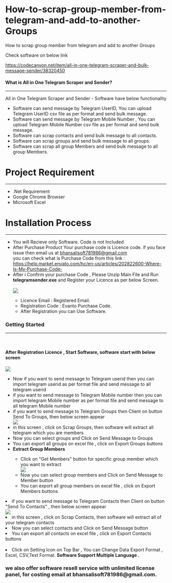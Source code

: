 # How-to-scrap-group-member-from-telegram-and-add-to-another-Groups
How to scrap group member from telegram and add to another Groups

Check software on below link

https://codecanyon.net/item/all-in-one-telegram-scraper-and-bulk-message-sender/38320450


<h4>What is All in One Telegram Scraper and Sender?</h4>
            <hr class="notop">
            <p>
                All in One Telegram Scraper and Sender - Software have below functionality
                <ul>  <li>
                        Software can send message by Telegram UserID,  You can upload Telegram UserID csv file as per format and send bulk message.
                    </li>
					<li>
                         Software can send message by Telegram Mobile Number ,  You can upload Telegram Mobile Number csv file as per format and send bulk message.
                    </li>
                    <li>
                        Software can scrap contacts  and send bulk message to all contacts. 
                    </li><li>
                        Software can scrap groups  and send bulk message to all groups. 
                    </li> <li>
                        Software can scrap all group Members  and send bulk message to all group Members. 
                    </li>		
 </ul>
      </p>
<div class="page-header">
                <h1>Project Requirement </h1><hr class="notop">
            </div>
            <ul>
                <li>.Net Requirement</li>
				<li>Google Chrome Browser</li>
				<li>Microsoft Excel</li>
            </ul>
<div class="page-header">
                <h1>Installation Process </h1>
                <hr class="notop">
            </div>
            <ul>
<li>You will Recieve only Software. Code is not Included</li>	     
                <li>After Purchase Product Your purchase code is Licence code. if you face issue then email us at <a href="mailto:bhansalisoft781986@gmail.com">bhansalisoft781986@gmail.com</a>
<br/> you can check what is Purchase Code from this link :<a href="https://help.market.envato.com/hc/en-us/articles/202822600-Where-Is-My-Purchase-Code-"> https://help.market.envato.com/hc/en-us/articles/202822600-Where-Is-My-Purchase-Code-</a>
				</li>
	           <li>After i Confirm your purchase Code , Please Unzip Main File and Run <b>telegramsender.exe</b> and Register your Licence as per below Screen.</li>
			       <br/>
     			<img src="https://bhansalisoft.com/evantosnap/telegramsender/01.png"></img>
			 <ul>
                  <li>Licence Email :   Registered Email.</li>
				  <li>Registration Code :  Evanto Purchase Code.</li>
				   <li>After Registration you can Use Software.</li>
                </ul></ul>
  <div class="page-header">
                <h3>Getting Started</h3>
                <hr class="notop">
            </div>
            <br>
            <h4>After Registration Licence , Start Software, software start with below screen</h4>
		<img src="https://bhansalisoft.com/evantosnap/telegramsender/02.png"></img>
			 <ul>
                  <li>Now if you want to send message to Telegram userid  then  you can import telegram userid as per format file and send message to all telegram userid  </li>
			<li> if you want to send message to Telegram Mobile number  then  you can import telegram  Mobile number  as per format file and send message to all telegram  Mobile number   </li>
		 <li> if you want to send message to Telegram Groups  then Client on button Send To Groups, then below screen appear </li>
					 <img src="https://bhansalisoft.com/evantosnap/telegramsender/03.png"></img> <li>in this screen , click on Scrap Groups, then software will extract all telegram which you are members </li>
				      <li>Now you can select groups and Click on Send Message to Groups </li>
					 <li>You can export all groups on excel file , click on Export Groups buttons </li>
					  <li><b>Extract Group Members</b></li>
					   <ul>
					    <li>Click on "Get Members" button for specific group member which you want to extract</li> 
						<img src="https://bhansalisoft.com/evantosnap/telegramsender/03_1.png"></img>
					 <li>Now you can select group members and Click on Send Message to Member button </li>
						 <li>You can export all group members on excel file , click on Export Members buttons </li>
					   </ul>  
					 </ul>
				  </li>
				    <li> if you want to send message to Telegram Contacts  then Client on button "Send To Contacts" , then below screen appear </li>
					 <img src="https://bhansalisoft.com/evantosnap/telegramsender/04.png"></img>
					  <li>in this screen , click on Scrap Contacts, then software will extract all of your telegram contacts</li> <li>Now you can select contacts and Click on Send Message button  </li>
					  <li>You can export all contacts on excel file , click on Export Contacts buttons </li>
				   <br/>
				  <li> Click on Setting Icon on Top Bar ,   You can Change Data Export Format , Excel, CSV,Text Format.
				    <b>Software Support Multiple Language .</b>
				   </li>
				</ul>
		<h3>we also offer software resell service with unlimited license panel, for costing email at bhansalisoft781986@gmail.com.</h3>






